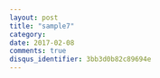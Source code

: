 ```yaml
---
layout: post
title: "sample7"
category: 
date: 2017-02-08
comments: true
disqus_identifier: 3bb3d0b82c89694e
---
```

